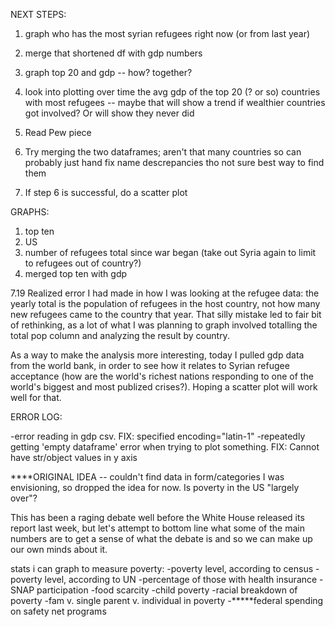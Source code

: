 NEXT STEPS:

1. graph who has the most syrian refugees right now (or from last year)
2. merge that shortened df with gdp numbers
3. graph top 20 and gdp -- how? together?
4. look into plotting over time the avg gdp of the top 20 (? or so) countries with most refugees -- maybe that will show a trend if wealthier countries got involved? Or will show they never did
5. Read Pew piece 

6. Try merging the two dataframes; aren't that many countries so can probably just hand fix name descrepancies tho not sure best way to find them
7. If step 6 is successful, do a scatter plot

GRAPHS:
1. top ten
2. US
3. number of refugees total since war began (take out Syria again to limit to refugees out of country?)
4. merged top ten with gdp



7.19
Realized error I had made in how I was looking at the refugee data: the yearly total is the population of refugees in the host country, not how many new refugees came to the country that year. That silly mistake led to fair bit of rethinking, as a lot of what I was planning to graph involved totalling the total pop column and analyzing the result by country.

As a way to make the analysis more interesting, today I pulled gdp data from the world bank, in order to see how it relates to Syrian refugee acceptance (how are the world's richest nations responding to one of the world's biggest and most publized crises?). Hoping a scatter plot will work well for that.


ERROR LOG:

-error reading in gdp csv. FIX: specified encoding="latin-1"
-repeatedly getting 'empty dataframe' error when trying to plot something. FIX: Cannot have str/object values in y axis






****ORIGINAL IDEA -- couldn't find data in form/categories I was envisioning, so dropped the idea for now.
Is poverty in the US "largely over"?

This has been a raging debate well before the White House released its report last week, but let's attempt to bottom line what some of the main numbers are to get a sense of what the debate is and so we can make up our own minds about it.

stats i can graph to measure poverty:
-poverty level, according to census
-poverty level, according to UN
-percentage of those with health insurance
-SNAP participation
-food scarcity
-child poverty
-racial breakdown of poverty
-fam v. single parent v. individual in poverty
-*****federal spending on safety net programs
